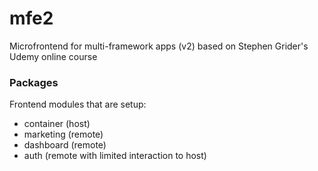 # mfe2
Microfrontend for multi-framework apps (v2)
based on Stephen Grider's Udemy online course

### Packages
Frontend modules that are setup: 
* container (host)
* marketing (remote)
* dashboard (remote)
* auth (remote with limited interaction to host)

